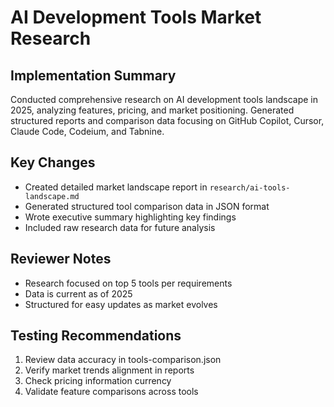 # AI Development Tools Market Research

## Implementation Summary
Conducted comprehensive research on AI development tools landscape in 2025, analyzing features, pricing, and market positioning. Generated structured reports and comparison data focusing on GitHub Copilot, Cursor, Claude Code, Codeium, and Tabnine.

## Key Changes
- Created detailed market landscape report in `research/ai-tools-landscape.md`
- Generated structured tool comparison data in JSON format
- Wrote executive summary highlighting key findings
- Included raw research data for future analysis

## Reviewer Notes
- Research focused on top 5 tools per requirements
- Data is current as of 2025
- Structured for easy updates as market evolves

## Testing Recommendations
1. Review data accuracy in tools-comparison.json
2. Verify market trends alignment in reports
3. Check pricing information currency
4. Validate feature comparisons across tools